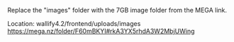 Replace the "images" folder with the 7GB image folder from the MEGA link.

Location: wallify4.2/frontend/uploads/images
https://mega.nz/folder/F60mBKYI#rkA3YX5rhdA3W2MbjUWing
